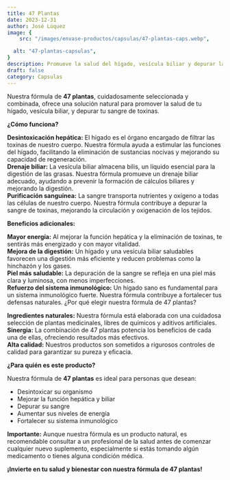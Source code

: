 ```yaml
---
title: 47 Plantas  
date: 2023-12-31
author: José Lúquez 
image: {
 	src: "/images/envase-productos/capsulas/47-plantas-caps.webp",

  alt: "47-plantas-capsulas",
}
description: Promueve la salud del hígado, vesícula biliar y depurar la sangre de toxinas
draft: false
category: Capsulas 
---
```


Nuestra fórmula de **47 plantas**, cuidadosamente seleccionada y combinada, ofrece una solución natural para promover la salud de tu hígado, vesícula biliar, y depurar tu sangre de toxinas.

**¿Cómo funciona?**

**Desintoxicación hepática:** El hígado es el órgano encargado de filtrar las toxinas de nuestro cuerpo. Nuestra fórmula ayuda a estimular las funciones del hígado, facilitando la eliminación de sustancias nocivas y mejorando su capacidad de regeneración.  
**Drenaje biliar:** La vesícula biliar almacena bilis, un líquido esencial para la digestión de las grasas. Nuestra fórmula promueve un drenaje biliar adecuado, ayudando a prevenir la formación de cálculos biliares y mejorando la digestión.  
**Purificación sanguínea:** La sangre transporta nutrientes y oxígeno a todas las células de nuestro cuerpo. Nuestra fórmula contribuye a depurar la sangre de toxinas, mejorando la circulación y oxigenación de los tejidos.

**Beneficios adicionales:**

**Mayor energía:** Al mejorar la función hepática y la eliminación de toxinas, te sentirás más energizado y con mayor vitalidad.  
**Mejora de la digestión:** Un hígado y una vesícula biliar saludables favorecen una digestión más eficiente y reducen problemas como la hinchazón y los gases.   
**Piel más saludable:** La depuración de la sangre se refleja en una piel más clara y luminosa, con menos imperfecciones.   
**Refuerzo del sistema inmunológico:** Un hígado sano es fundamental para un sistema inmunológico fuerte. Nuestra fórmula contribuye a fortalecer tus defensas naturales.
¿Por qué elegir nuestra fórmula de 47 plantas?

**Ingredientes naturales:** Nuestra fórmula está elaborada con una cuidadosa selección de plantas medicinales, libres de químicos y aditivos artificiales.   
**Sinergia:** La combinación de 47 plantas potencia los beneficios de cada una de ellas, ofreciendo resultados más efectivos.      
**Alta calidad:** Nuestros productos son sometidos a rigurosos controles de calidad para garantizar su pureza y eficacia.

**¿Para quién es este producto?**

Nuestra fórmula de **47 plantas** es ideal para personas que desean:

- Desintoxicar su organismo   
- Mejorar la función hepática y biliar   
- Depurar su sangre   
- Aumentar sus niveles de energía   
- Fortalecer su sistema inmunológico   

**Importante:** Aunque nuestra fórmula es un producto natural, es recomendable consultar a un profesional de la salud antes de comenzar cualquier nuevo suplemento, especialmente si estás tomando algún medicamento o tienes alguna condición médica.

**¡Invierte en tu salud y bienestar con nuestra fórmula de 47 plantas!**